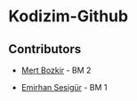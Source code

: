# Kodizim-Github

## Contributors
 * [Mert Bozkir](https://github.com/mertbozkir) - BM 2

 * [Emirhan Sesigür](https://github.com/emirhansesigur) - BM 1
